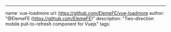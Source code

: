 ---
name: vue-loadmore
url: https://github.com/ElemeFE/vue-loadmore
author: "@ElemeFE (https://github.com/ElemeFE)"
description: "Two-direction mobile pull-to-refresh component for Vuejs"
tags: